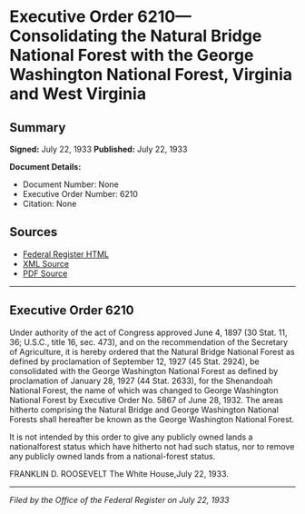 # Executive Order 6210—Consolidating the Natural Bridge National Forest with the George Washington National Forest, Virginia and West Virginia

## Summary

**Signed:** July 22, 1933
**Published:** July 22, 1933

**Document Details:**
- Document Number: None
- Executive Order Number: 6210
- Citation: None

## Sources
- [Federal Register HTML](https://www.presidency.ucsb.edu/documents/executive-order-6210-consolidating-the-natural-bridge-national-forest-with-the-george)
- [XML Source](None)
- [PDF Source](None)

---

## Executive Order 6210

Under authority of the act of Congress approved June 4, 1897 (30 Stat. 11, 36; U.S.C., title 16, sec. 473), and on the recommendation of the Secretary of Agriculture, it is hereby ordered that the Natural Bridge National Forest as defined by proclamation of September 12, 1927 (45 Stat. 2924), be consolidated with the George Washington National Forest as defined by proclamation of January 28, 1927 (44 Stat. 2633), for the Shenandoah National Forest, the name of which was changed to George Washington National Forest by Executive Order No. 5867 of June 28, 1932. The areas hitherto comprising the Natural Bridge and George Washington National Forests shall hereafter be known as the George Washington National Forest.

It is not intended by this order to give any publicly owned lands a nationalforest status which have hitherto not had such status, nor to remove any publicly owned lands from a national-forest status.

FRANKLIN D. ROOSEVELT
The White House,July 22, 1933.

---

*Filed by the Office of the Federal Register on July 22, 1933*
